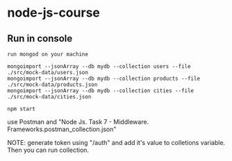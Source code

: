 # node-js-course

## Run in console

```
run mongod on your machine

mongoimport --jsonArray --db mydb --collection users --file ./src/mock-data/users.json
mongoimport --jsonArray --db mydb --collection products --file ./src/mock-data/products.json
mongoimport --jsonArray --db mydb --collection cities --file ./src/mock-data/cities.json

npm start
```

use Postman and "Node Js. Task 7 - Middleware. Frameworks.postman_collection.json"

NOTE: generate token using "/auth" and add it's value to colletions variable. Then you can run collection.
